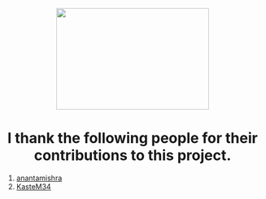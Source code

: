 <p align="center">
<img src="https://github.com/baibhavanand/fbuid/blob/main/images/Thank%20you.png" width="300" height="200"><br></p>

<h1 align="center"> I thank the following people for their contributions to this project.</h1>

1. <a href="https://github.com/anantamishra">anantamishra</a>
2. <a href="https://github.com/KasteM34">KasteM34</a>
